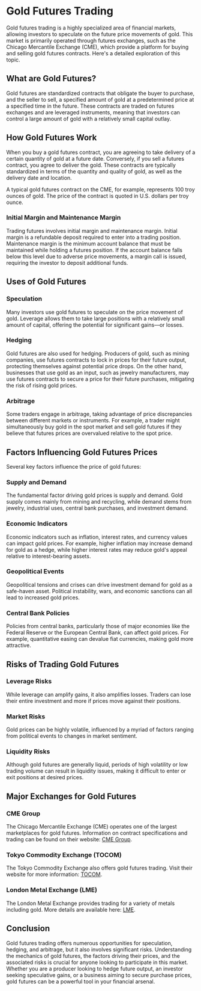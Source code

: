 # Gold Futures Trading

Gold futures trading is a highly specialized area of financial markets, allowing investors to speculate on the future price movements of gold. This market is primarily operated through futures exchanges, such as the Chicago Mercantile Exchange (CME), which provide a platform for buying and selling gold futures contracts. Here's a detailed exploration of this topic.

## What are Gold Futures?

Gold futures are standardized contracts that obligate the buyer to purchase, and the seller to sell, a specified amount of gold at a predetermined price at a specified time in the future. These contracts are traded on futures exchanges and are leveraged instruments, meaning that investors can control a large amount of gold with a relatively small capital outlay.

## How Gold Futures Work

When you buy a gold futures contract, you are agreeing to take delivery of a certain quantity of gold at a future date. Conversely, if you sell a futures contract, you agree to deliver the gold. These contracts are typically standardized in terms of the quantity and quality of gold, as well as the delivery date and location.

A typical gold futures contract on the CME, for example, represents 100 troy ounces of gold. The price of the contract is quoted in U.S. dollars per troy ounce.

### Initial Margin and Maintenance Margin

Trading futures involves initial margin and maintenance margin. Initial margin is a refundable deposit required to enter into a trading position. Maintenance margin is the minimum account balance that must be maintained while holding a futures position. If the account balance falls below this level due to adverse price movements, a margin call is issued, requiring the investor to deposit additional funds.

## Uses of Gold Futures

### Speculation

Many investors use gold futures to speculate on the price movement of gold. Leverage allows them to take large positions with a relatively small amount of capital, offering the potential for significant gains—or losses.

### Hedging

Gold futures are also used for hedging. Producers of gold, such as mining companies, use futures contracts to lock in prices for their future output, protecting themselves against potential price drops. On the other hand, businesses that use gold as an input, such as jewelry manufacturers, may use futures contracts to secure a price for their future purchases, mitigating the risk of rising gold prices.

### Arbitrage

Some traders engage in arbitrage, taking advantage of price discrepancies between different markets or instruments. For example, a trader might simultaneously buy gold in the spot market and sell gold futures if they believe that futures prices are overvalued relative to the spot price.

## Factors Influencing Gold Futures Prices

Several key factors influence the price of gold futures:

### Supply and Demand

The fundamental factor driving gold prices is supply and demand. Gold supply comes mainly from mining and recycling, while demand stems from jewelry, industrial uses, central bank purchases, and investment demand.

### Economic Indicators

Economic indicators such as inflation, interest rates, and currency values can impact gold prices. For example, higher inflation may increase demand for gold as a hedge, while higher interest rates may reduce gold's appeal relative to interest-bearing assets.

### Geopolitical Events

Geopolitical tensions and crises can drive investment demand for gold as a safe-haven asset. Political instability, wars, and economic sanctions can all lead to increased gold prices.

### Central Bank Policies

Policies from central banks, particularly those of major economies like the Federal Reserve or the European Central Bank, can affect gold prices. For example, quantitative easing can devalue fiat currencies, making gold more attractive.

## Risks of Trading Gold Futures

### Leverage Risks

While leverage can amplify gains, it also amplifies losses. Traders can lose their entire investment and more if prices move against their positions.

### Market Risks

Gold prices can be highly volatile, influenced by a myriad of factors ranging from political events to changes in market sentiment.

### Liquidity Risks

Although gold futures are generally liquid, periods of high volatility or low trading volume can result in liquidity issues, making it difficult to enter or exit positions at desired prices.

## Major Exchanges for Gold Futures

### CME Group

The Chicago Mercantile Exchange (CME) operates one of the largest marketplaces for gold futures. Information on contract specifications and trading can be found on their website: [CME Group](https://www.cmegroup.com/).

### Tokyo Commodity Exchange (TOCOM)

The Tokyo Commodity Exchange also offers gold futures trading. Visit their website for more information: [TOCOM](http://www.tocom.or.jp/).

### London Metal Exchange (LME)

The London Metal Exchange provides trading for a variety of metals including gold. More details are available here: [LME](https://www.lme.com/).

## Conclusion

Gold futures trading offers numerous opportunities for speculation, hedging, and arbitrage, but it also involves significant risks. Understanding the mechanics of gold futures, the factors driving their prices, and the associated risks is crucial for anyone looking to participate in this market. Whether you are a producer looking to hedge future output, an investor seeking speculative gains, or a business aiming to secure purchase prices, gold futures can be a powerful tool in your financial arsenal.
